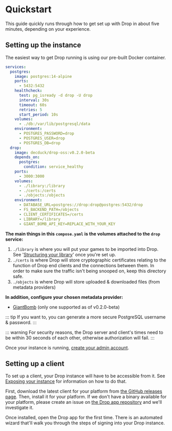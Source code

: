 # Quickstart

This guide quickly runs through how to get set up with Drop in about five minutes, depending on your experience.

## Setting up the instance

The easiest way to get Drop running is using our pre-built Docker container.

```yaml compose.yaml
services:
  postgres:
    image: postgres:14-alpine
    ports:
      - 5432:5432
    healthcheck:
      test: pg_isready -d drop -U drop
      interval: 30s
      timeout: 60s
      retries: 5
      start_period: 10s
    volumes:
      - ./db:/var/lib/postgresql/data
    environment:
      - POSTGRES_PASSWORD=drop
      - POSTGRES_USER=drop
      - POSTGRES_DB=drop
  drop:
    image: decduck/drop-oss:v0.2.0-beta
    depends_on:
      postgres:
        condition: service_healthy
    ports:
      - 3000:3000
    volumes:
      - ./library:/library
      - ./certs:/certs
      - ./objects:/objects
    environment:
      - DATABASE_URL=postgres://drop:drop@postgres:5432/drop
      - FS_BACKEND_PATH=/objects
      - CLIENT_CERTIFICATES=/certs
      - LIBRARY=/library
      - GIANT_BOMB_API_KEY=REPLACE_WITH_YOUR_KEY
```

**The main things in this `compose.yaml` is the volumes attached to the `drop` service:**

1. `./library` is where you will put your games to be imported into Drop. See '[Structuring your library](/docs/library.md#structuring-your-library)' once you're set up.
2. `./certs` is where Drop will store cryptographic certificates relating to the function of Drop end clients and the connections between them. In order to make sure the traffic isn't being snooped on, keep this directory safe.
3. `./objects` is where Drop will store uploaded & downloaded files (from metadata providers)

**In addition, configure your chosen metadata provider:**

- [GiantBomb](/metadata/giantbomb.md) (only one supported as of v0.2.0-beta)

::: tip
If you want to, you can generate a more secure PostgreSQL username & password.
:::

::: warning
For security reasons, the Drop server and client's times need to be within 30 seconds of each other, otherwise authorization will fail.
:::

Once your instance is running, [create your admin account](/guides/create-admin-account.md).

## Setting up a client

To set up a client, your Drop instance will have to be accessible from it. See [Exposing your instance](/guides/exposing.md) for information on how to do that.

First, download the latest client for your platform from [the GitHub releases page](https://github.com/Drop-OSS/drop-app/releases). Then, install it for your platform. If we don't have a binary available for your platform, please create an issue on [the Drop app repository](https://github.com/Drop-OSS/drop-app) and we'll investigate it.

Once installed, open the Drop app for the first time. There is an automated wizard that'll walk you through the steps of signing into your Drop instance.
